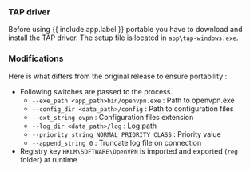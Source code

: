 ### TAP driver

Before using {{ include.app.label }} portable you have to download and install the TAP driver. The setup file is located in `app\tap-windows.exe`.

### Modifications

Here is what differs from the original release to ensure portability :

* Following switches are passed to the process.
  * `--exe_path <app_path>bin/openvpn.exe` : Path to openvpn.exe
  * `--config_dir <data_path>/config` : Path to configuration files
  * `--ext_string ovpn` : Configuration files extension
  * `--log_dir <data_path>/log` : Log path
  * `--priority_string NORMAL_PRIORITY_CLASS` : Priority value
  * `--append_string 0` : Truncate log file on connection
* Registry key `HKLM\SOFTWARE\OpenVPN` is imported and exported (`reg` folder) at runtime
